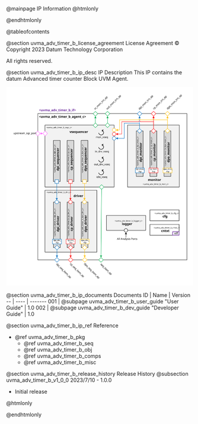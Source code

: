@mainpage IP Information
@htmlonly
<div class="autonumbering">
@endhtmlonly


@tableofcontents


@section uvma_adv_timer_b_license_agreement License Agreement
© Copyright 2023 Datum Technology Corporation

All rights reserved.


@section uvma_adv_timer_b_ip_desc IP Description
This IP contains the datum Advanced timer counter Block UVM Agent.

![Advanced timer counter Block UVM Agent Block Diagram](agent_block_diagram.svg)


@section uvma_adv_timer_b_ip_documents Documents
ID | Name | Version
-- | ---- | -------
001 | @subpage uvma_adv_timer_b_user_guide "User Guide" | 1.0
002 | @subpage uvma_adv_timer_b_dev_guide "Developer Guide" | 1.0


@section uvma_adv_timer_b_ip_ref Reference
 * @ref uvma_adv_timer_b_pkg
   * @ref uvma_adv_timer_b_seq
   * @ref uvma_adv_timer_b_obj
   * @ref uvma_adv_timer_b_comps
   * @ref uvma_adv_timer_b_misc


@section uvma_adv_timer_b_release_history Release History
@subsection uvma_adv_timer_b_v1_0_0 2023/7/10 - 1.0.0
- Initial release


@htmlonly
</div>
@endhtmlonly